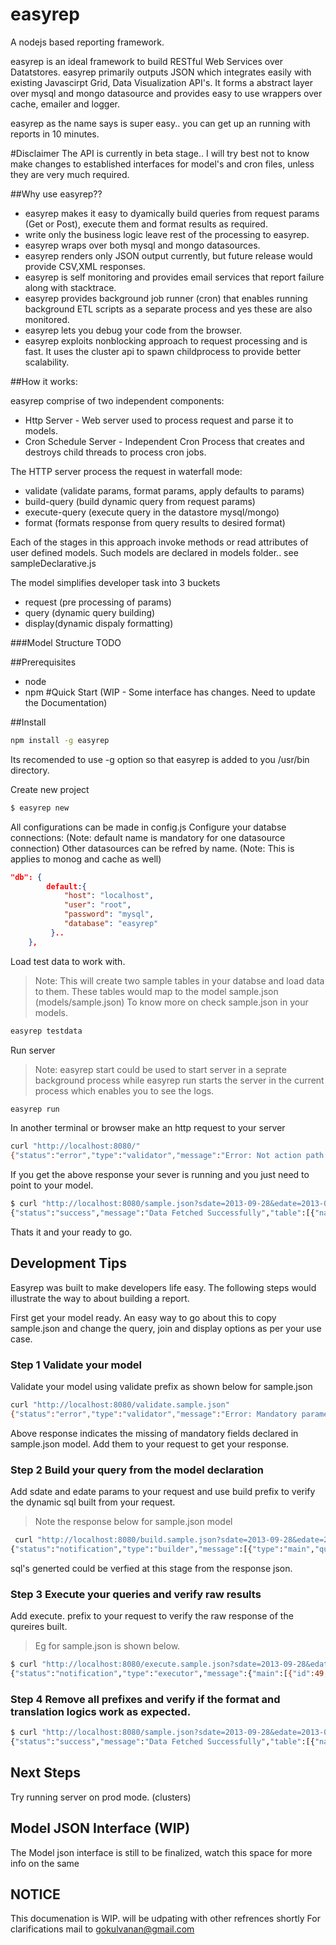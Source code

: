 easyrep
========

A nodejs based reporting framework.

easyrep is an ideal framework to build RESTful Web Services over Datatstores.
easyrep primarily outputs JSON which integrates easily with existing Javascirpt Grid, Data Visualization API's. 
It forms a abstract layer over mysql and mongo datasource and provides easy to use wrappers over cache, emailer and logger.

easyrep as the name says is super easy.. you can get up an running with reports in 10 minutes.

#Disclaimer
The API is currently in beta stage.. I will try best not to know make changes to established interfaces for model's and cron files, unless they are very much required.   

##Why use easyrep?? 
 - easyrep makes it easy to dyamically build queries from request params (Get or Post), execute them and format results  as required. 
 - write only the business logic leave rest of the processing to easyrep.
 - easyrep wraps over both mysql and mongo datasources.
 - easyrep renders only JSON output currently, but future release would provide CSV,XML responses. 
 - easyrep is self monitoring and provides email services that report failure along with stacktrace.                    
 - easyrep provides background job runner (cron) that enables running background ETL scripts as a separate process and yes these are also monitored.
 - easyrep lets you debug your code from the browser.
 - easyrep exploits nonblocking approach to request processing and is fast. It uses the cluster api to spawn childprocess to provide better scalability.

##How it works:

easyrep comprise of two independent components:
 - Http Server - Web server used to process request and parse it to models.
 - Cron Schedule Server - Independent Cron Process that creates and destroys child threads to process cron jobs.

The HTTP server process the request in waterfall mode:
- validate (validate params, format params, apply defaults to params)
- build-query (build dynamic query from request params)
- execute-query (execute query in the datastore mysql/mongo)
- format (formats response from query results to desired format)

Each of the stages in this approach invoke methods or read attributes of user defined models.
Such models are declared in models folder.. see sampleDeclarative.js

The model simplifies developer task into 3 buckets 
  - request (pre processing of params)
  - query (dynamic query building)
  - display(dynamic dispaly formatting)

###Model Structure
TODO

##Prerequisites
 - node
 - npm
#Quick Start (WIP - Some interface has changes. Need to update the Documentation)

##Install
```bash
npm install -g easyrep
````
Its recomended to use -g option so that easyrep is added to you /usr/bin directory.

Create new project 
```bash
$ easyrep new
````
All configurations can be made in config.js
Configure your databse connections: 
(Note: default name is mandatory for one datasource connection)
Other datasources can be refred by name.
(Note: This is applies to monog and cache as well)


```json
"db": {
        default:{
            "host": "localhost",
            "user": "root",
            "password": "mysql",
            "database": "easyrep"
         }..
    },
```


Load test data to work with.
> Note: This will create two sample tables in your databse and load data to them.
      These tables would map to the  model sample.json (models/sample.json)
      To know more on check sample.json in your models.

```bash
easyrep testdata
```

Run server 
> Note:  easyrep start could be used to start server in a seprate background process while easyrep run starts the server in the current process which enables you to see the logs.

```bash
easyrep run
```

In another terminal or browser make an http request to your server
```bash
curl "http://localhost:8080/"
{"status":"error","type":"validator","message":"Error: Not action path specified"}
```

If you get the above response your sever is running and you just need to point to your model.


```bash
$ curl "http://localhost:8080/sample.json?sdate=2013-09-28&edate=2013-09-28"
{"status":"success","message":"Data Fetched Successfully","table":[{"name":"BOND","email":"007@gmail.com","actio.....
```

Thats it and your ready to go.


## Development Tips

Easyrep was built to make developers life easy.
The following steps would illustrate the way to about building a report.

First get your model ready.
An easy way to go about this to copy sample.json and change the query, join and display options as per your use case.

### Step 1 Validate your model
Validate your model using validate prefix as shown below for sample.json
```bash
curl "http://localhost:8080/validate.sample.json"
{"status":"error","type":"validator","message":"Error: Mandatory parameter sdate,edate missing from query string"}
```

Above response indicates the missing of mandatory fields declared in sample.json model. 
Add them to your request to get your response.

### Step 2 Build your query from the model declaration
Add sdate and edate params to your request and use build prefix to verify the dynamic sql built from your request.
> Note the response below for sample.json model

```bash
 curl "http://localhost:8080/build.sample.json?sdate=2013-09-28&edate=2013-09-28"
{"status":"notification","type":"builder","message":[{"type":"main","query":" select id as id, user_id as user_id, daydate  as daydate, action as action................
```
sql's generted could be verfied at this stage from the response json.

### Step 3 Execute your queries and verify raw results
Add execute. prefix to your request to verify the raw response of the qureires built.
> Eg for sample.json is shown below. 

```bash
$ curl "http://localhost:8080/execute.sample.json?sdate=2013-09-28&edate=2013-09-28"
{"status":"notification","type":"executor","message":{"main":[{"id":49,"user_id":1,"daydate":"2013-09-28T00:00:00.000Z","action":"Logged in"}.............
```

### Step 4 Remove all prefixes and verify if the format and translation logics work as expected.
```bash
$ curl "http://localhost:8080/sample.json?sdate=2013-09-28&edate=2013-09-28"
{"status":"success","message":"Data Fetched Successfully","table":[{"name":"BOND","email":"007@gmail.com","actio.....
```

## Next Steps
Try running server on prod mode. (clusters)


## Model JSON Interface (WIP)
The Model json interface is still to be finalized, watch this space for more info on the same


## NOTICE
This documenation is WIP. will be udpating with other refrences shortly
For clarifications mail to gokulvanan@gmail.com






